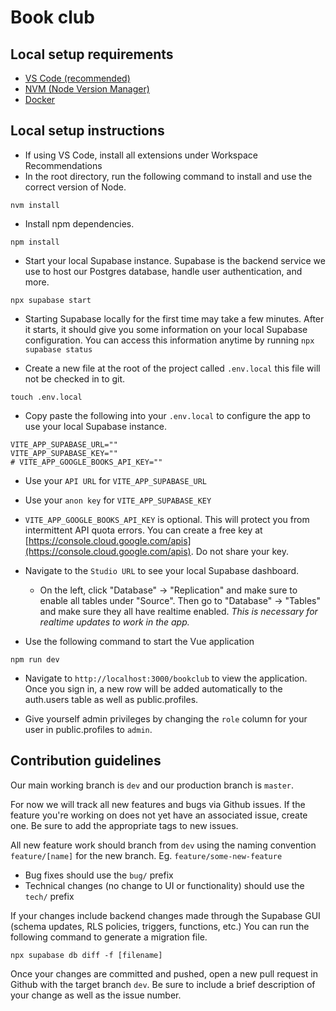# Book club

## Local setup requirements

-   [VS Code (recommended)](https://code.visualstudio.com/)
-   [NVM (Node Version Manager)](https://github.com/nvm-sh/nvm)
-   [Docker](https://www.docker.com/)

## Local setup instructions

-   If using VS Code, install all extensions under Workspace Recommendations
-   In the root directory, run the following command to install and use the correct version of Node.

```
nvm install
```

-   Install npm dependencies.

```
npm install
```

-   Start your local Supabase instance. Supabase is the backend service we use to host our Postgres database, handle user authentication, and more.

```
npx supabase start
```

-   Starting Supabase locally for the first time may take a few minutes. After it starts, it should give you some information on your local Supabase configuration. You can access this information anytime by running `npx supabase status`

-   Create a new file at the root of the project called `.env.local` this file will not be checked in to git.

```
touch .env.local
```

-   Copy paste the following into your `.env.local` to configure the app to use your local Supabase instance.

```
VITE_APP_SUPABASE_URL=""
VITE_APP_SUPABASE_KEY=""
# VITE_APP_GOOGLE_BOOKS_API_KEY=""
```

-   Use your `API URL` for `VITE_APP_SUPABASE_URL`
-   Use your `anon key` for `VITE_APP_SUPABASE_KEY`
-   `VITE_APP_GOOGLE_BOOKS_API_KEY` is optional. This will protect you from intermittent API quota errors. You can create a free key at [https://console.cloud.google.com/apis](https://console.cloud.google.com/apis). Do not share your key.

-   Navigate to the `Studio URL` to see your local Supabase dashboard.

    -   On the left, click "Database" -> "Replication" and make sure to enable all tables under "Source". Then go to "Database" -> "Tables" and make sure they all have realtime enabled. _This is necessary for realtime updates to work in the app._

-   Use the following command to start the Vue application

```
npm run dev
```

-   Navigate to `http://localhost:3000/bookclub` to view the application. Once you sign in, a new row will be added automatically to the auth.users table as well as public.profiles.

-   Give yourself admin privileges by changing the `role` column for your user in public.profiles to `admin`.

## Contribution guidelines

Our main working branch is `dev` and our production branch is `master`.

For now we will track all new features and bugs via Github issues. If the feature you're working on does not yet have an associated issue, create one. Be sure to add the appropriate tags to new issues.

All new feature work should branch from `dev` using the naming convention `feature/[name]` for the new branch. Eg. `feature/some-new-feature`

-   Bug fixes should use the `bug/` prefix
-   Technical changes (no change to UI or functionality) should use the `tech/` prefix

If your changes include backend changes made through the Supabase GUI (schema updates, RLS policies, triggers, functions, etc.) You can run the following command to generate a migration file.

```
npx supabase db diff -f [filename]
```

Once your changes are committed and pushed, open a new pull request in Github with the target branch `dev`. Be sure to include a brief description of your change as well as the issue number.
